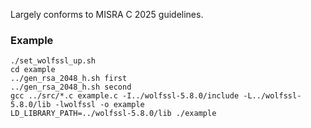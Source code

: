 Largely conforms to MISRA C 2025 guidelines.

### Example
```
./set_wolfssl_up.sh
cd example
../gen_rsa_2048_h.sh first
../gen_rsa_2048_h.sh second
gcc ../src/*.c example.c -I../wolfssl-5.8.0/include -L../wolfssl-5.8.0/lib -lwolfssl -o example
LD_LIBRARY_PATH=../wolfssl-5.8.0/lib ./example
```
